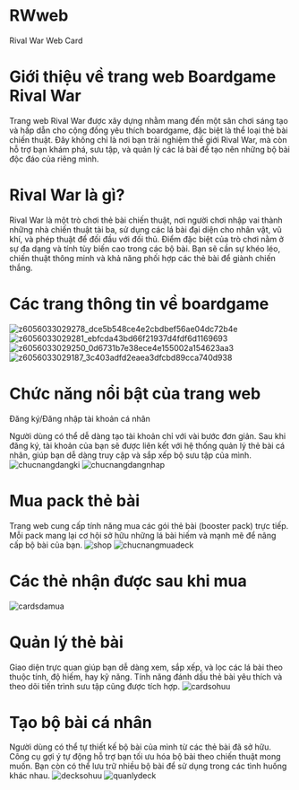 # RWweb
Rival War Web Card

# Giới thiệu về trang web Boardgame Rival War

Trang web Rival War được xây dựng nhằm mang đến một sân chơi sáng tạo và hấp dẫn cho cộng đồng yêu thích boardgame, đặc biệt là thể loại thẻ bài chiến thuật. Đây không chỉ là nơi bạn trải nghiệm thế giới Rival War, mà còn hỗ trợ bạn khám phá, sưu tập, và quản lý các lá bài để tạo nên những bộ bài độc đáo của riêng mình.

# Rival War là gì?
Rival War là một trò chơi thẻ bài chiến thuật, nơi người chơi nhập vai thành những nhà chiến thuật tài ba, sử dụng các lá bài đại diện cho nhân vật, vũ khí, và phép thuật để đối đầu với đối thủ. Điểm đặc biệt của trò chơi nằm ở sự đa dạng và tính tùy biến cao trong các bộ bài. Bạn sẽ cần sự khéo léo, chiến thuật thông minh và khả năng phối hợp các thẻ bài để giành chiến thắng.

# Các trang thông tin về boardgame
![z6056033029278_dce5b548ce4e2cbdbef56ae04dc72b4e](https://github.com/user-attachments/assets/abd52018-2879-4c64-9e51-146fa75cfdc5)
![z6056033029281_ebfcda43bd66f21937d4fdf6d1169693](https://github.com/user-attachments/assets/ba9ea516-24e8-4a42-a5ec-1ea1c36f2b11)
![z6056033029250_0d6731b7e38ece4e155002a154623aa3](https://github.com/user-attachments/assets/cc065a86-d593-48db-9a93-afa86b5983d9)
![z6056033029187_3c403adfd2eaea3dfcbd89cca740d938](https://github.com/user-attachments/assets/4367e57d-4952-4941-969c-d5bc4a64d411)


# Chức năng nổi bật của trang web
Đăng ký/Đăng nhập tài khoản cá nhân

Người dùng có thể dễ dàng tạo tài khoản chỉ với vài bước đơn giản.
Sau khi đăng ký, tài khoản của bạn sẽ được liên kết với hệ thống quản lý thẻ bài cá nhân, giúp bạn dễ dàng truy cập và sắp xếp bộ sưu tập của mình.
![chucnangdangki](https://github.com/user-attachments/assets/2655d39d-b1ca-415c-8fb1-5cd84a407e8a)
![chucnangdangnhap](https://github.com/user-attachments/assets/2c75be1a-bc72-424d-9aec-d35b74609dad)

# Mua pack thẻ bài

Trang web cung cấp tính năng mua các gói thẻ bài (booster pack) trực tiếp.
Mỗi pack mang lại cơ hội sở hữu những lá bài hiếm và mạnh mẽ để nâng cấp bộ bài của bạn.
![shop](https://github.com/user-attachments/assets/cde08021-1425-42f3-9620-ef6015aeb85f)
![chucnangmuadeck](https://github.com/user-attachments/assets/f5961ac7-340e-452e-ad3c-d8f022468a4e)

# Các thẻ nhận được sau khi mua

![cardsdamua](https://github.com/user-attachments/assets/a3efc7b4-240a-4a94-8a0c-cd17e3e04dfc)

# Quản lý thẻ bài

Giao diện trực quan giúp bạn dễ dàng xem, sắp xếp, và lọc các lá bài theo thuộc tính, độ hiếm, hay kỹ năng.
Tính năng đánh dấu thẻ bài yêu thích và theo dõi tiến trình sưu tập cũng được tích hợp.
![cardsohuu](https://github.com/user-attachments/assets/b08cf31c-ae6e-4399-9995-1ff2c4a3afef)

# Tạo bộ bài cá nhân

Người dùng có thể tự thiết kế bộ bài của mình từ các thẻ bài đã sở hữu.
Công cụ gợi ý tự động hỗ trợ bạn tối ưu hóa bộ bài theo chiến thuật mong muốn.
Bạn còn có thể lưu trữ nhiều bộ bài để sử dụng trong các tình huống khác nhau.
![decksohuu](https://github.com/user-attachments/assets/eb6a5438-9273-4c5b-a4ff-09bdbd181a86)
![quanlydeck](https://github.com/user-attachments/assets/79551e44-dce8-42e7-9001-55646f4a40ed)


